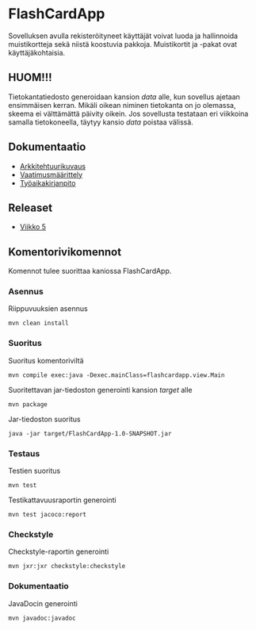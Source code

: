# FlashCardApp

Sovelluksen avulla rekisteröityneet käyttäjät voivat luoda ja hallinnoida muistikortteja sekä niistä koostuvia pakkoja. Muistikortit ja -pakat ovat käyttäjäkohtaisia.

## HUOM!!!

Tietokantatiedosto generoidaan kansion _data_ alle, kun sovellus ajetaan ensimmäisen kerran. Mikäli oikean niminen tietokanta on jo olemassa, skeema ei välttämättä päivity oikein. Jos sovellusta testataan eri viikkoina samalla tietokoneella, täytyy kansio _data_ poistaa välissä.

## Dokumentaatio

- [Arkkitehtuurikuvaus](dokumentointi/arkkitehtuuri.md)
- [Vaatimusmäärittely](dokumentointi/vaatimusmaarittely.md)
- [Työaikakirjanpito](dokumentointi/tuntikirjanpito.md)

## Releaset

- [Viikko 5](https://github.com/henrinikku/ot-harjoitustyo/releases/tag/v1.0)

## Komentorivikomennot

Komennot tulee suorittaa kaniossa FlashCardApp.

### Asennus

Riippuvuuksien asennus

```
mvn clean install
```

### Suoritus

Suoritus komentoriviltä

```
mvn compile exec:java -Dexec.mainClass=flashcardapp.view.Main
```

Suoritettavan jar-tiedoston generointi kansion _target_ alle

```
mvn package
```

Jar-tiedoston suoritus

```
java -jar target/FlashCardApp-1.0-SNAPSHOT.jar
```

### Testaus

Testien suoritus

```
mvn test
```

Testikattavuusraportin generointi

```
mvn test jacoco:report
```

### Checkstyle

Checkstyle-raportin generointi

```
mvn jxr:jxr checkstyle:checkstyle
```

### Dokumentaatio

JavaDocin generointi

```
mvn javadoc:javadoc
```
